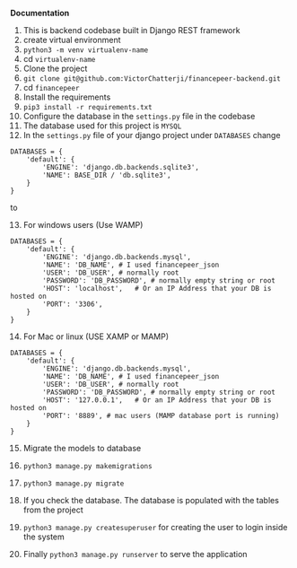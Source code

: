 **Documentation**

1. This is backend codebase built in Django REST framework
2. create virtual environment
3. `python3 -m venv virtualenv-name`
4. cd `virtualenv-name`
5. Clone the project
6. `git clone git@github.com:VictorChatterji/financepeer-backend.git`
7. cd `financepeer`
8. Install the requirements
9. `pip3 install -r requirements.txt`
10. Configure the database in the `settings.py` file in the codebase
11. The database used for this project is `MYSQL`
12. In the `settings.py` file of your django project under `DATABASES` change
```
DATABASES = {
    'default': {
        'ENGINE': 'django.db.backends.sqlite3',
        'NAME': BASE_DIR / 'db.sqlite3',
    }
}

```

to

13. For windows users (Use WAMP)

```
DATABASES = {
    'default': {
        'ENGINE': 'django.db.backends.mysql',
        'NAME': 'DB_NAME', # I used financepeer_json
        'USER': 'DB_USER', # normally root
        'PASSWORD': 'DB_PASSWORD', # normally empty string or root
        'HOST': 'localhost',   # Or an IP Address that your DB is hosted on
        'PORT': '3306',
    }
}
```

14. For Mac or linux (USE XAMP or MAMP)

```
DATABASES = {
    'default': {
        'ENGINE': 'django.db.backends.mysql',
        'NAME': 'DB_NAME', # I used financepeer_json
        'USER': 'DB_USER', # normally root
        'PASSWORD': 'DB_PASSWORD', # normally empty string or root
        'HOST': '127.0.0.1',   # Or an IP Address that your DB is hosted on
        'PORT': '8889', # mac users (MAMP database port is running)
    }
}
```

15. Migrate the models to database
16. `python3 manage.py makemigrations`
17. `python3 manage.py migrate`

18. If you check the database. The database is populated with the tables from the project

19. `python3 manage.py createsuperuser` for creating the user to login inside the system

20. Finally `python3 manage.py runserver` to serve the application
